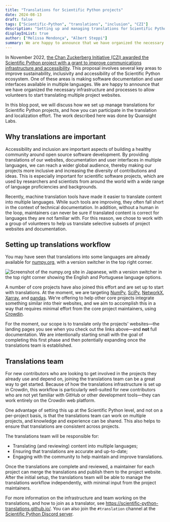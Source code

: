 ```yaml
---
title: "Translations for Scientific Python projects"
date: 2024-08-13
draft: false
tags: ["Scientific-Python", "translations", "inclusion", "CZI"]
description: "Setting up and managing translations for Scientific Python projects."
displayInList: true
author: ["Melissa Mendonça", "Albert Steppi"]
summary: We are happy to announce that we have organized the necessary infrastructure and processes to allow volunteers to start translating multiple project websites. In this blog post, we will discuss how we set up manage translations for Scientific Python projects, and how you can participate in the translation and localization effort.
---
```


In November 2022, [the Chan Zuckerberg Initiative (CZI) awarded the Scientific Python project with a grant to improve communications infrastructure and accessibility](https://blog.scientific-python.org/scientific-python/2022-czi-grant/). This proposal involves several key areas to improve sustainability, inclusivity and accessibility of the Scientific Python ecosystem. One of these areas is making software documentation and user interfaces available in multiple languages. We are happy to announce that we have organized the necessary infrastructure and processes to allow volunteers to start translating multiple project websites.

In this blog post, we will discuss how we set up manage translations for Scientific Python projects, and how you can participate in the translation and localization effort. The work described here was done by Quansight Labs.

## Why translations are important

Accessibility and inclusion are important aspects of building a healthy community around open source software development. By providing translations of our websites, documentation and user interfaces in multiple languages, we can reach a wider global audience, thereby making our projects more inclusive and increasing the diversity of contributions and ideas. This is especially important for scientific software projects, which are used by researchers and scientists from around the world with a wide range of language proficiencies and backgrounds.

Recently, machine translation tools have made it easier to translate content into multiple languages. While such tools are improving, they often fall short in the context of technical documentation. In addition, without a human in the loop, maintainers can never be sure if translated content is correct for languages they are not familiar with. For this reason, we chose to work with a group of volunteers to help us translate selective subsets of project websites and documentation.

## Setting up translations workflow

You may have seen that translations into some languages are already available for [numpy.org](https://numpy.org), with a version switcher in the top right corner.

![Screenshot of the numpy.org site in Japanese, with a version switcher in the top right corner showing the English and Portuguese language options.](numpyorg.png)

A number of core projects have also joined this effort and are set up to start with translations. At the moment, we are targeting [NumPy](https://numpy.org), [SciPy](https://scipy.org), [NetworkX](https://networkx.org), [Xarray](https://xarray.dev), and [pandas](https://pandas.pydata.org). We're offering to help other core projects integrate something similar into their websites, and we aim to accomplish this in a way that requires minimal effort from the core project maintainers, using [Crowdin](https://scientific-python.crowdin.com).

For the moment, our scope is to translate only the projects' websites—the landing pages you see when you check out the links above—and **not** full documentation. We are intentionally starting small with the goal of completing this first phase and then potentially expanding once the translations team is established.

## Translations team

For new contributors who are looking to get involved in the projects they already use and depend on, joining the translations team can be a great way to get started. Because of how the translations infrastructure is set up in Crowdin, this workflow is particularly well-suited for new contributors who are not yet familiar with GitHub or other development tools—they can work entirely on the Crowdin web platform.

One advantage of setting this up at the Scientific Python level, and not on a per-project basis, is that the translations team can work on multiple projects, and knowledge and experience can be shared. This also helps to ensure that translations are consistent across projects.

The translations team will be responsible for:

- Translating (and reviewing) content into multiple languages;
- Ensuring that translations are accurate and up-to-date;
- Engaging with the community to help maintain and improve translations.

Once the translations are complete and reviewed, a maintainer for each project can merge the translations and publish them to the project website. After the initial setup, the translations team will be able to manage the translations workflow independently, with minimal input from the project maintainers.

For more information on the infrastructure and team working on the translations, and how to join as a translator, see https://scientific-python-translations.github.io/. You can also join the `#translation` channel at the [Scientific Python Discord server](https://discord.gg/vur45CbwMz).
